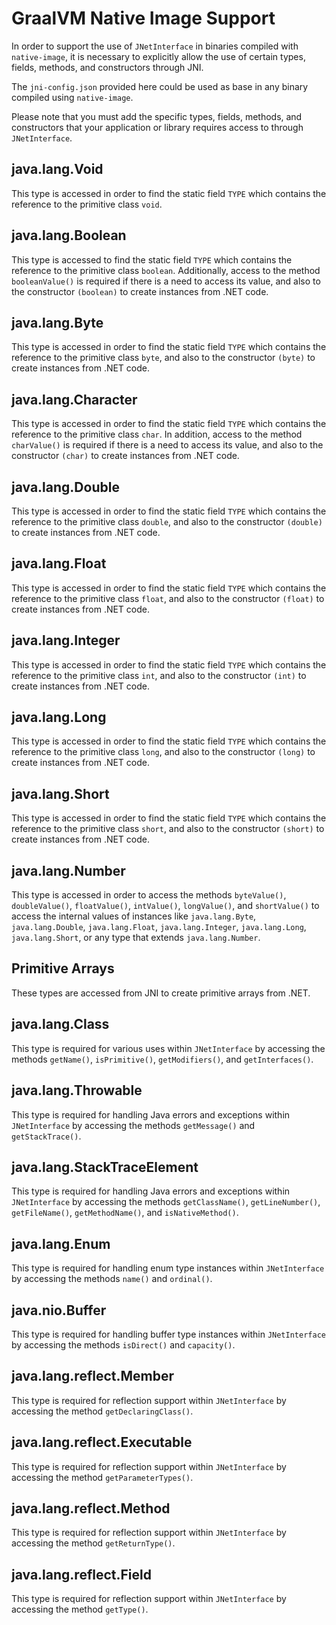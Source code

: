 # GraalVM Native Image Support
In order to support the use of `JNetInterface` in binaries compiled with `native-image`, 
it is necessary to explicitly allow the use of certain types, fields, methods, and constructors through JNI.

The `jni-config.json` provided here could be used as base in any binary compiled using `native-image`. 

Please note that you must add the specific types, fields, methods, and constructors that your application or library requires access to through `JNetInterface`.

## java.lang.Void
This type is accessed in order to find the static field `TYPE` which contains the reference to the primitive class `void`.
## java.lang.Boolean
This type is accessed to find the static field `TYPE` which contains the reference to the primitive class `boolean`. Additionally, access to the method `booleanValue()` is required if there is a need to access its value, and also to the constructor `(boolean)` to create instances from .NET code.
## java.lang.Byte
This type is accessed in order to find the static field `TYPE` which contains the reference to the primitive class `byte`, and also to the constructor `(byte)` to create instances from .NET code.
## java.lang.Character
This type is accessed in order to find the static field `TYPE` which contains the reference to the primitive class `char`. In addition, access to the method `charValue()` is required if there is a need to access its value, and also to the constructor `(char)` to create instances from .NET code.
## java.lang.Double
This type is accessed in order to find the static field `TYPE` which contains the reference to the primitive class `double`, and also to the constructor `(double)` to create instances from .NET code.
## java.lang.Float
This type is accessed in order to find the static field `TYPE` which contains the reference to the primitive class `float`, and also to the constructor `(float)` to create instances from .NET code.
## java.lang.Integer
This type is accessed in order to find the static field `TYPE` which contains the reference to the primitive class `int`, and also to the constructor `(int)` to create instances from .NET code.
## java.lang.Long
This type is accessed in order to find the static field `TYPE` which contains the reference to the primitive class `long`, and also to the constructor `(long)` to create instances from .NET code.
## java.lang.Short
This type is accessed in order to find the static field `TYPE` which contains the reference to the primitive class `short`, and also to the constructor `(short)` to create instances from .NET code.
## java.lang.Number
This type is accessed in order to access the methods `byteValue()`, `doubleValue()`, `floatValue()`, `intValue()`, `longValue()`, and `shortValue()` to access the internal values of instances like `java.lang.Byte`, `java.lang.Double`, `java.lang.Float`, `java.lang.Integer`, `java.lang.Long`, `java.lang.Short`, or any type that extends `java.lang.Number`.
## Primitive Arrays
These types are accessed from JNI to create primitive arrays from .NET.
## java.lang.Class
This type is required for various uses within `JNetInterface` by accessing the methods `getName()`, `isPrimitive()`, `getModifiers()`, and `getInterfaces()`.
## java.lang.Throwable
This type is required for handling Java errors and exceptions within `JNetInterface` by accessing the methods `getMessage()` and `getStackTrace()`.
## java.lang.StackTraceElement
This type is required for handling Java errors and exceptions within `JNetInterface` by accessing the methods `getClassName()`, `getLineNumber()`, `getFileName()`, `getMethodName()`, and `isNativeMethod()`.
## java.lang.Enum
This type is required for handling enum type instances within `JNetInterface` by accessing the methods `name()` and `ordinal()`.
## java.nio.Buffer
This type is required for handling buffer type instances within `JNetInterface` by accessing the methods `isDirect()` and `capacity()`.
## java.lang.reflect.Member
This type is required for reflection support within `JNetInterface` by accessing the method `getDeclaringClass()`.
## java.lang.reflect.Executable
This type is required for reflection support within `JNetInterface` by accessing the method `getParameterTypes()`.
## java.lang.reflect.Method
This type is required for reflection support within `JNetInterface` by accessing the method `getReturnType()`.
## java.lang.reflect.Field
This type is required for reflection support within `JNetInterface` by accessing the method `getType()`.
